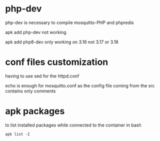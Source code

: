 # php-dev

php-dev is necessary to compile mosquitto-PHP and phpredis

apk add php-dev not working

apk add php8-dev only working on 3.16 not 3.17 or 3.18

# conf files customization

having to use sed for the httpd.conf

echo is enough for mosquitto.conf as the config file coming from the src contains only comments

# apk packages

to list installed packages while connected to the container in bash

```
apk list -I
```
